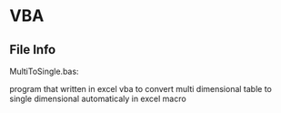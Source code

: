 # VBA

## File Info

MultiToSingle.bas:

program that written in excel vba to convert multi dimensional table to single dimensional automaticaly in excel macro
